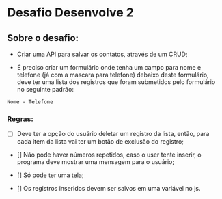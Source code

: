 # Desafio Desenvolve 2

## Sobre o desafio:

- Criar uma API para salvar os contatos, através de um CRUD;

- É preciso criar um formulário onde tenha um campo para nome e telefone (já com a mascara para telefone) debaixo deste formulário, deve ter uma lista dos registros que foram submetidos pelo formulário no seguinte padrão:

`Nome - Telefone`

### Regras:

- [ ] Deve ter a opção do usuário deletar um registro da lista, então, para cada item da lista vai ter um botão de exclusão do registro;

- [] Não pode haver números repetidos, caso o user tente inserir, o programa deve mostrar uma mensagem para o usuário;

- [] Só pode ter uma tela;

- [] Os registros inseridos devem ser salvos em uma variável no js.
